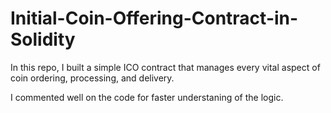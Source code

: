# Initial-Coin-Offering-Contract-in-Solidity
In this repo, I built a simple ICO contract that manages every vital aspect of coin ordering, processing, and delivery.

I commented well on the code for faster understaning of the logic.
